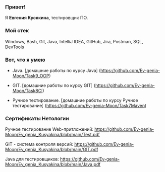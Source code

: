 ### Привет!
Я <b>Евгения Кусякина</b>, тестировщик ПО.

### Мой стек
Windows, Bash, Git, Java, IntelliJ IDEA, GitHub, Jira, Postman, SQL, DevTools

### Вот, что я умею
- Java. [домашние работы по курсу Java] (https://github.com/Ev-genia-Moon/Task9_OOP)

- GIT. [домашние работы по курсу GIT] (https://github.com/Ev-genia-Moon/Task8CI)

- Ручное тестирование. [домашние работы по курсу Ручное тестирование] (https://github.com/Ev-genia-Moon/Task7Maven)

### Сертификаты Нетологии

Ручное тестирование Web-притложений: https://github.com/Ev-genia-Moon/Ev_genia_Kusyakina/blob/main/Test.pdf

GIT - система контроля версий: https://github.com/Ev-genia-Moon/Ev_genia_Kusyakina/blob/main/GIT.pdf

Java для тестировщиков: https://github.com/Ev-genia-Moon/Ev_genia_Kusyakina/blob/main/Java.pdf
